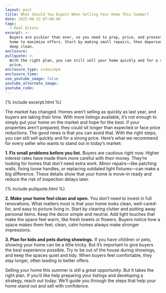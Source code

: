 ```yaml
---
layout: post
title: What Should You Expect When Selling Your Home This Summer?
date: 2025-06-23 07:00:00
tags:
  - Real Estate
excerpt: >-
  Buyers are pickier than ever, so you need to prep, price, and present your
  home to maximize offers. Start by making small repairs, then depersonalize and
  deep clean.
enclosure:
pullquote: >-
  With the right plan, you can still sell your home quickly and for a strong
  price.
enclosure_type: video/mp4
enclosure_time:
use_youtube_image: false
youtube_alternate_image:
youtube_code:
---
```

{% include excerpt.html %}

The market has changed. Homes aren’t selling as quickly as last year, and buyers are taking their time. With more listings available, it’s not enough to simply put your home on the market and hope for the best. If your properties aren’t prepared, they could sit longer than expected or face price reductions. The good news is that you can avoid that. With the right steps, you can still sell quickly and for a strong price. Here’s what we recommend for every seller who wants to stand out in today’s market:

**1\. Fix small problems before you list.** Buyers are cautious right now. Higher interest rates have made them more careful with their money. They’re looking for homes that don’t need extra work. Minor repairs—like patching walls, fixing loose handles, or replacing outdated light fixtures—can make a big difference. These details show that your home is move-in ready and reduce the risk of inspection delays later.

{% include pullquote.html %}

**2\. Make your home feel clean and open.** You don’t need to invest in full renovations. What matters most is that your home looks clean, well-cared-for, and easy to picture living in. Start by clearing clutter and putting away personal items. Keep the decor simple and neutral. Add light touches that make the space feel warm, like fresh towels or flowers. Buyers notice how a space makes them feel; clean, calm homes always make stronger impressions.

**3\. Plan for kids and pets during showings.** If you have children or pets, showing your home can be a little tricky. But it’s important to give buyers the best experience possible. Try to be out of the house during showings, and keep the spaces quiet and tidy. When buyers feel comfortable, they stay longer, often leading to better offers.

Selling your home this summer is still a great opportunity. But it takes the right plan. If you’d like help preparing your listings and developing a strategy, reach out today. We’ll guide you through the steps that help your home stand out and sell with confidence.